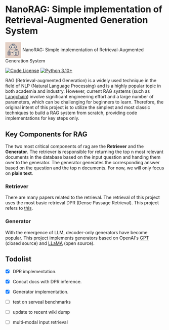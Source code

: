 # NanoRAG: Simple implementation of Retrieval-Augmented Generation System

<img src="assets/logo.jpg" alt="NanoRAG" style="width: 10%; vertical-align: middle;"> NanoRAG: Simple implementation of Retrieval-Augmented Generation System</p>

[![Code License](https://img.shields.io/badge/Code%20License-Apache_2.0-green.svg)](https://github.com/tatsu-lab/stanford_alpaca/blob/main/LICENSE)
[![Python 3.10+](https://img.shields.io/badge/python-3.10+-blue.svg)](https://www.python.org/downloads/release/python-3100/)

RAG (Retrieval-augmented Generation) is a widely used technique in the field of NLP (Natural Language Processing) and is a highly popular topic in both academia and industry. However, current RAG systems (such as [Langchain](https://github.com/langchain-ai/langchain)) involve significant engineering effort and a large number of parameters, which can be challenging for beginners to learn. Therefore, the original intent of this project is to utilize the simplest and most classic techniques to build a RAG system from scratch, providing code implementations for key steps only.


## Key Components for RAG

The two most critical components of rag are the **Retriever** and the **Generator**. The retriever is responsible for returning the top n most relevant documents in the database based on the input question and handing them over to the generator. The generator generates the corresponding answer based on the question and the top n documents. For now, we will only focus on **plain text**.

### Retriever

There are many papers related to the retrieval. The retrieval of this project uses the most basic retrieval DPR (Dense Passage Retrieval). This project refers to [this](https://github.com/Hannibal046/nanoDPR).

### Generator

With the emergence of LLM, decoder-only generators have become popular. This project implements generators based on OpenAI's [GPT](https://openai.com/chatgpt/) (closed source) and [LLaMA](https://github.com/meta-llama/llama3) (open source).


## Todolist

- [x] DPR implementation.

- [x] Concat docs with DPR inference.

- [x] Generator implementation.

- [ ] test on serveal benchmarks

- [ ] update to recent wiki dump

- [ ] multi-modal input retrieval